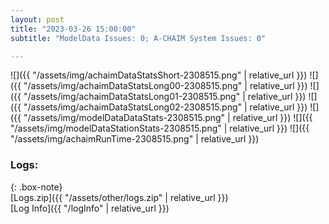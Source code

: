 ```yaml
---
layout: post
title: "2023-03-26 15:00:00"
subtitle: "ModelData Issues: 0; A-CHAIM System Issues: 0"

---
```


![]({{ "/assets/img/achaimDataStatsShort-2308515.png" | relative_url }})
![]({{ "/assets/img/achaimDataStatsLong00-2308515.png" | relative_url }})
![]({{ "/assets/img/achaimDataStatsLong01-2308515.png" | relative_url }})
![]({{ "/assets/img/achaimDataStatsLong02-2308515.png" | relative_url }})
![]({{ "/assets/img/modelDataDataStats-2308515.png" | relative_url }})
![]({{ "/assets/img/modelDataStationStats-2308515.png" | relative_url }})
![]({{ "/assets/img/achaimRunTime-2308515.png" | relative_url }})





### Logs:  
  
{: .box-note}  
[Logs.zip]({{ "/assets/other/logs.zip" | relative_url }})  
[Log Info]({{ "/logInfo" | relative_url }})  
